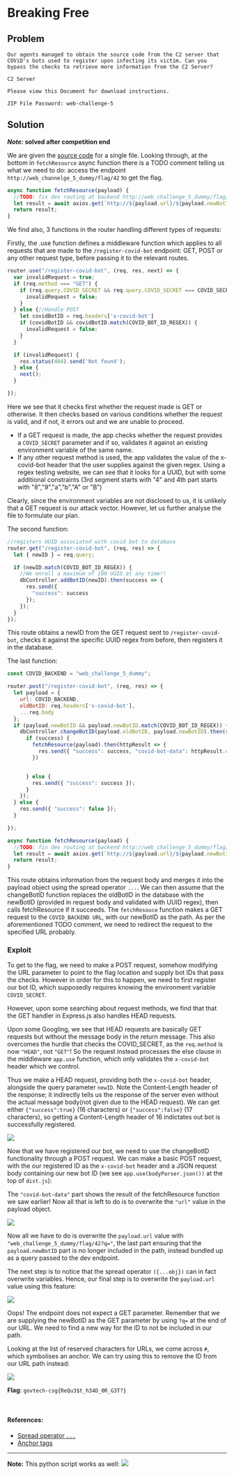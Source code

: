# Breaking Free

## Problem

```
Our agents managed to obtain the source code from the C2 server that COViD's bots used to register upon infecting its victim. Can you bypass the checks to retrieve more information from the C2 Server?

C2 Server

Please view this Document for download instructions.

ZIP File Password: web-challenge-5
```

## Solution

***Note:* solved after competition end**

We are given the [source code](./files/breakingfree/dist.js) for a single file. Looking through, at the bottom in `fetchResource` async function there is a TODO comment telling us what we need to do: access the endpoint `http://web_channelge_5_dummy/flag/42` to get the flag.

```javascript
async function fetchResource(payload) {
  //TODO: fix dev routing at backend http://web_challenge_5_dummy/flag/42
  let result = await axios.get(`http://${payload.url}/${payload.newBotID}`).catch(err => { return { data: { "error": true } } });
  return result;
}
```

We find also, 3 functions in the router handling different types of requests:

Firstly, the .use function defines a middleware function which applies to all requests that are made to the `/register-covid-bot` endpoint: GET, POST or any other request type, before passing it to the relevant routes.

```javascript
router.use("/register-covid-bot", (req, res, next) => {
  var invalidRequest = true;
  if (req.method === "GET") {
    if (req.query.COVID_SECRET && req.query.COVID_SECRET === COVID_SECRET) {
      invalidRequest = false;
    }
  } else {//Handle POST
    let covidBotID = req.headers['x-covid-bot']
    if (covidBotID && covidBotID.match(COVID_BOT_ID_REGEX)) {
      invalidRequest = false;
    }
  }

  if (invalidRequest) {
    res.status(404).send('Not found');
  } else {
    next();
  }

});
```
Here we see that it checks first whether the request made is GET or otherwise. It then checks based on various conditions whether the request is valid, and if not, it errors out and we are unable to proceed.

* If a GET request is made, the app checks whether the request provides a `COVID_SECRET` parameter and if so, validates it against an existing environment variable of the same name.
* If any other request method is used, the app validates the value of the x-covid-bot header that the user supplies against the given regex. Using a regex testing website, we can see that it looks for a UUID, but with some additional constraints (3rd segment starts with "4" and 4th part starts with "8","9","a","b","A" or "B")

Clearly, since the environment variables are not disclosed to us, it is unlikely that a GET request is our attack vector. However, let us further analyse the file to formulate our plan.

The second function:

```javascript
//registers UUID associated with covid bot to database
router.get("/register-covid-bot", (req, res) => {
  let { newID } = req.query;

  if (newID.match(COVID_BOT_ID_REGEX)) {
    //We enroll a maximum of 100 UUID at any time!!
    dbController.addBotID(newID).then(success => {
      res.send({
        "success": success
      });
    });
  }
});
```
This route obtains a newID from the GET request sent to `/register-covid-bot`, checks it against the specific UUID regex from before, then registers it in the database.

The last function:

```javascript
const COVID_BACKEND = "web_challenge_5_dummy";

router.post("/register-covid-bot", (req, res) => {
  let payload = {
    url: COVID_BACKEND,
    oldBotID: req.headers['x-covid-bot'],
    ...req.body
  };
  if (payload.newBotID && payload.newBotID.match(COVID_BOT_ID_REGEX)) {
    dbController.changeBotID(payload.oldBotID, payload.newBotID).then(success => {
      if (success) {
        fetchResource(payload).then(httpResult => {
          res.send({ "success": success, "covid-bot-data": httpResult.data });
        })


      } else {
        res.send({ "success": success });
      }
    });
  } else {
    res.send({ "success": false });
  }

});

async function fetchResource(payload) {
  //TODO: fix dev routing at backend http://web_challenge_5_dummy/flag/42
  let result = await axios.get(`http://${payload.url}/${payload.newBotID}`).catch(err => { return { data: { "error": true } } });
  return result;
}
```
This route obtains information from the request body and merges it into the payload object using the spread operator `...`. We can then assume that the changeBotID function replaces the oldBotID in the database with the newBotID (provided in request body and validated with UUID regex), then calls fetchResource if it succeeds. The `fetchResouce` function makes a GET request to the `COVID_BACKEND URL`, with our newBotID as the path. As per the aforementioned TODO comment, we need to redirect the request to the specified URL probably.

### Exploit

To get to the flag, we need to make a POST request, somehow modifying the URL parameter to point to the flag location and supply bot IDs that pass the checks. However in order for this to happen, we need to first register our bot ID, which supposedly requires knowing the environment variable `COVID_SECRET`.

However, upon some searching about request methods, we find that that the GET handler in Express.js also handles HEAD requests.

Upon some Googling, we see that HEAD requests are basically GET requests but without the message body in the return message. This also overcomes the hurdle that checks the COVID_SECRET, as the `req.method` is now `"HEAD"`, not `"GET"`! So the request instead processes the else clause in the middleware `app.use` function, which only validates the `x-covid-bot` header which we control.

Thus we make a HEAD request, providing both the `x-covid-bot` header, alongside the query parameter `newID`. Note the Content-Length header of the response; it indirectly tells us the response of the server even without the actual message body(not given due to the HEAD request). We can get either `{"success":true}` (16 characters) or `{"success":false}` (17 characters), so getting a Content-Length header of 16 indictates out bot is successfully registered.

![](images/breakingfree1.png)

Now that we have registered our bot, we need to use the changeBotID functionality through a POST request. We can make a basic POST request, with the our registered ID as the `x-covid-bot` header and a JSON request body containing our new bot ID (we see `app.use(bodyParser.json())` at the top of `dist.js`):

The `"covid-bot-data"` part shows the result of the fetchResource function we saw earlier! Now all that is left to do is to overwrite the `"url"` value in the payload object.

![](images/breakingfree2.png)

Now all we have to do is overwrite the `payload.url` value with `"web_challenge_5_dummy/flag/42?q="`, the last part ensuring that the `payload.newBotID` part is no longer included in the path, instead bundled up as a query passed to the dev endpoint.

The next step is to notice that the spread operator `({...obj})` can in fact overwrite variables. Hence, our final step is to overwrite the `payload.url` value using this feature:

![](images/breakingfree3.png)

Oops! The endpoint does not expect a GET parameter. Remember that we are supplying the newBotID as the GET parameter by using `?q=` at the end of our URL. We need to find a new way for the ID to not be included in our path.

Looking at the list of reserved characters for URLs, we come across `#`, which symbolises an anchor. We can try using this to remove the ID from our URL path instead:

![](images/breakingfree4.png)

**Flag**: `govtech-csg{ReQu3$t_h34D_0R_G3T?}`

&nbsp;

#### References:
* [Spread operator `...`](https://davidwalsh.name/merge-objects)
* [Anchor tags](https://www.quora.com/What-does-a-hashtag-at-the-end-of-a-URL-do)

---

**Note:** This python script works as well:
![](images/breakingfreeflag.PNG)